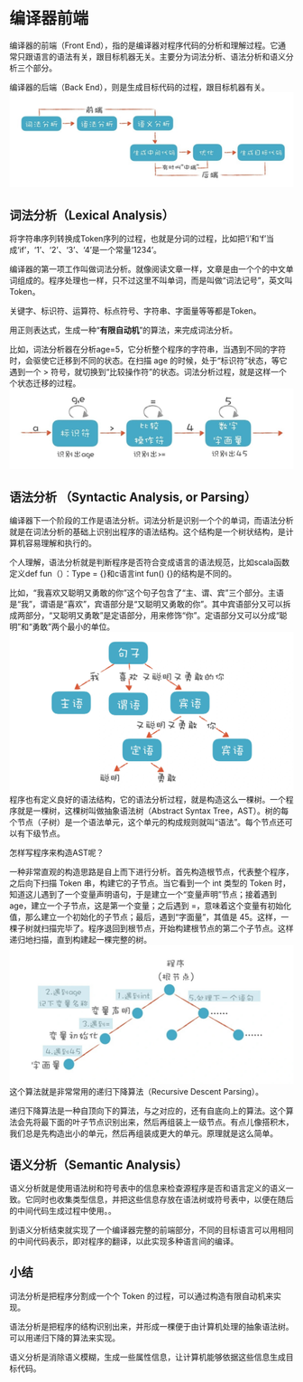 # 编译器前端

编译器的前端（Front End），指的是编译器对程序代码的分析和理解过程。它通常只跟语言的语法有关，跟目标机器无关。主要分为词法分析、语法分析和语义分析三个部分。

编译器的后端（Back End），则是生成目标代码的过程，跟目标机器有关。
![编译原理前后端](images/06b80f8484f4d88c6510213eb27f2093.jpg)

## 词法分析（Lexical Analysis）

将字符串序列转换成Token序列的过程，也就是分词的过程，比如把‘i’和‘f’当成‘if’，‘1’、‘2’、‘3’、‘4’是一个常量‘1234’。

编译器的第一项工作叫做词法分析。就像阅读文章一样，文章是由一个个的中文单词组成的。程序处理也一样，只不过这里不叫单词，而是叫做“词法记号”，英文叫 Token。

关键字、标识符、运算符、标点符号、字符串、字面量等等都是Token。

用正则表达式，生成一种“__有限自动机__”的算法，来完成词法分析。

比如，词法分析器在分析age=5，它分析整个程序的字符串，当遇到不同的字符时，会驱使它迁移到不同的状态。在扫描 age 的时候，处于“标识符”状态，等它遇到一个 > 符号，就切换到“比较操作符”的状态。词法分析过程，就是这样一个个状态迁移的过程。
![词法分析](images/6d78396e6426d0ad5c5230203d17da7e.jpg)

## 语法分析 （Syntactic Analysis, or Parsing）

编译器下一个阶段的工作是语法分析。词法分析是识别一个个的单词，而语法分析就是在词法分析的基础上识别出程序的语法结构。这个结构是一个树状结构，是计算机容易理解和执行的。

个人理解，语法分析就是判断程序是否符合变成语言的语法规范，比如scala函数定义def fun（）：Type = {}和c语言int fun() {}的结构是不同的。

比如，“我喜欢又聪明又勇敢的你”这个句子包含了“主、谓、宾”三个部分。主语是“我”，谓语是“喜欢”，宾语部分是“又聪明又勇敢的你”。其中宾语部分又可以拆成两部分，“又聪明又勇敢”是定语部分，用来修饰“你”。定语部分又可以分成“聪明”和“勇敢”两个最小的单位。
![语法分析](images/9380037e2d2c2c2a8ff50f1367ff37fb.jpeg)
程序也有定义良好的语法结构，它的语法分析过程，就是构造这么一棵树。一个程序就是一棵树，这棵树叫做抽象语法树（Abstract Syntax Tree，AST）。树的每个节点（子树）是一个语法单元，这个单元的构成规则就叫“语法”。每个节点还可以有下级节点。

怎样写程序来构造AST呢？

一种非常直观的构造思路是自上而下进行分析。首先构造根节点，代表整个程序，之后向下扫描 Token 串，构建它的子节点。当它看到一个 int 类型的 Token 时，知道这儿遇到了一个变量声明语句，于是建立一个“变量声明”节点；接着遇到 age，建立一个子节点，这是第一个变量；之后遇到 =，意味着这个变量有初始化值，那么建立一个初始化的子节点；最后，遇到“字面量”，其值是 45。这样，一棵子树就扫描完毕了。程序退回到根节点，开始构建根节点的第二个子节点。这样递归地扫描，直到构建起一棵完整的树。
![2](images/cbf2b953cb84ef30b154470804262c16.jpg)
这个算法就是非常常用的递归下降算法（Recursive Descent Parsing）。

递归下降算法是一种自顶向下的算法，与之对应的，还有自底向上的算法。这个算法会先将最下面的叶子节点识别出来，然后再组装上一级节点。有点儿像搭积木，我们总是先构造出小的单元，然后再组装成更大的单元。原理就是这么简单。

## 语义分析（Semantic Analysis）

语义分析就是使用语法树和符号表中的信息来检查源程序是否和语言定义的语义一致。它同时也收集类型信息，并把这些信息存放在语法树或符号表中，以便在随后的中间代码生成过程中使用。。

到语义分析结束就实现了一个编译器完整的前端部分，不同的目标语言可以用相同的中间代码表示，即对程序的翻译，以此实现多种语言间的编译。

## 小结

词法分析是把程序分割成一个个 Token 的过程，可以通过构造有限自动机来实现。

语法分析是把程序的结构识别出来，并形成一棵便于由计算机处理的抽象语法树。可以用递归下降的算法来实现。

语义分析是消除语义模糊，生成一些属性信息，让计算机能够依据这些信息生成目标代码。
